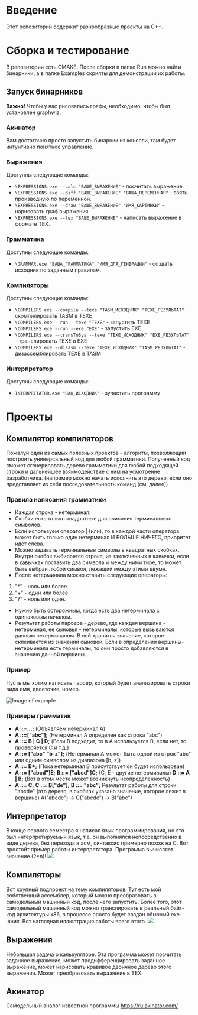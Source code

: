 # Введение
Этот репозиторий содержит разнообразные проекты на C++.


# Сборка и тестирование
В репозитории есть CMAKE. После сборки в папке Run можно найти бинарники, а в папке Examples скрипты для демонстрации их работы.

## Запуск бинарников
**Важно!** Чтобы у вас рисовались графы, необходимо, чтобы был установлен graphwiz.
### Акинатор
Вам достаточно просто запустить бинарник из консоли, там будет интуитивно понятное управление.
### Выражения
Доступны следующие команды:   
* ``` \EXPRESSIONS.exe --calc "ВАШЕ_ВЫРАЖЕНИЕ" ``` - посчитать выражение.   
* ``` \EXPRESSIONS.exe --diff "ВАШЕ_ВЫРАЖЕНИЕ" "ВАША_ПЕРЕМЕННАЯ" ``` - взять производную по переменной.   
* ``` \EXPRESSIONS.exe --draw "ВАШЕ_ВЫРАЖЕНИЕ" "ИМЯ_КАРТИНКИ" ``` - нарисовать граф выражения.   
* ``` \EXPRESSIONS.exe --tex "ВАШЕ_ВЫРАЖЕНИЕ" ``` - написать выражение в формате TEX.  
### Грамматика
Доступны следующие команды:   
* ``` \GRAMMAR.exe "ВАША_ГРАММАТИКА" "ИМЯ_ДЛЯ_ГЕНЕРАЦИИ" ``` - создать исходник по заданным правилам.
### Компиляторы
Доступны следующие команды:   
* ``` \COMPILERS.exe --compile --texe "TASM_ИСХОДНИК" "TEXE_РЕЗУЛЬТАТ" ``` - скомпилировать TASM в TEXE    
* ``` \COMPILERS.exe --run --texe "TEXE" ``` - запустить TEXE     
* ``` \COMPILERS.exe --run --exe "EXE" ``` - запустить EXE
* ``` \COMPILERS.exe --transToSys --texe "TEXE_ИСХОДНИК" "EXE_РЕЗУЛЬТАТ" ``` - транслировать TEXE в EXE    
* ``` \COMPILERS.exe --disasm --texe "TEXE_ИСХОДНИК" "TASM_РЕЗУЛЬТАТ" ``` - дизассемблировать TEXE в TASM

### Интерпретатор
Доступны следующие команды:   
* ``` INTERPRITATOR.exe "ВАШ_ИСХОДНИК" ``` - зупастить программу   

# Проекты

## Компилятор компиляторов
Пожалуй один из самых полезных проектов - алгоритм, позволяющий построить универсальный код для любой грамматики.
Полученный код сможет сгенерировать дерево грамматики для любой подходящей строки и дальнейшее взяимодействие с ним на усмотрение разработчика. (например можно начать исполнять это дерево, если оно представляет из себя последовательность команд (см. далее))

### Правила написания грамматики
- Каждая строка - нетерминал.
- Скобки есть только квадратные для описания терминальных символов.
- Если используем оператор | (или), то в каждой части оператора может быть только один нетерминал И БОЛЬШЕ НИЧЕГО,
приоритет идет слева.
- Можно задавать терминальные символы в квадратных скобках.
Внутри скобок выбирается строка, из заключенных в кавычки,
если в кавычках поставить два символа и между ними тире, то может быть выбран любой символ,
лежащий между этими двумя.
- После нетерминала можно ставить следующие операторы:
1. "*" - ноль или более.
2. "+" - один или более.
3. "?" - ноль или один.
- Нужно быть осторожным, когда есть два нетерминала с одинаковым началом.
- Результат работы парсера - дерево, где каждая вершина - нетерминал, ее сыновья - нетерминалы, которые вызываются данным нетерминалом.
В ней хранится значение, которое склеивается из значений сыновей. Если в определении вершины-нетерминала есть терминалы,
то они просто добавляются в значению данной вершины.

### Пример
Пусть мы хотим написать парсер, который будет анализировать строки вида имя, двоеточие, номер.

![Image of example](https://github.com/timattt/Programming-C-MIPT-timattt/blob/master/About/gram_example.png)

### Примеры грамматик
- __A ::=...;__  \(Объявляем нетерминал А)
- __A ::=["abc"];__  (Нетерминал А определен как строка "abc")
- __A ::= B | C | D;__  (Если B подходит, то в A используется B, если нет, то проверяется C и т.д.)
- __A ::= ["abc" "b-z"];__  (Нетерминал А может быть одной из строк "abc" или одним символом из диапазона [b, z])
- __А ::= B*;__  (Пока нетерминал B присутствует он будет использован)
- __A ::= ["abcd"]E;__
__B ::= ["abcd"]C;__ (C, E - другие нетерминалы)
__D ::= A | B;__ (Вот в этом месте может возникнуть неопределенность)
- __A ::= C;__
__C ::= B["de"];__
__B ::= "abc";__
Результат работы для строки "abcde" (это дерево, в скобках указано значение, которое лежит в вершине)
A("abcde") -> C("abcde") -> B("abc")

## Интерпретатор
В конце первого семестра я написал язык программирования, но это был интерпретируемый язык, т.е. он выполнялся непосредственно в виде дерева, без перехода в асм, синтаксис примерно похож на C.
Вот простойт пример работы интерпретатора. Программа вычисляет значение (2*n)!
![](https://github.com/timattt/Programming-C-MIPT-timattt/blob/master/About/lang_example.png)

## Компиляторы
Вот крупный подпроект на тему компиляторов. Тут есть мой собственный ассемблер, который можно преобразовать в самодельный машинный код, после чего запустить.
Более того, этот самодельный машинный код можно транслировать в реальный байт-код архитектуры x86, в процессе просто будет создан обычный exe-шник. 
Вот наглядная иллюстрация работы всего этого.
![](https://github.com/timattt/Programming-C-MIPT-timattt/blob/master/About/exe_example.jpg)

## Выражения
Небольшая задача о калькуляторе. Эта программа может посчитать заданное выражение, может продифференцировать заданное выражение,
может нарисовать кравивое двоичное дерево этого выражения. Может преобразовать выражение в TEX.

## Акинатор
Самодельный аналог известной программы https://ru.akinator.com/
